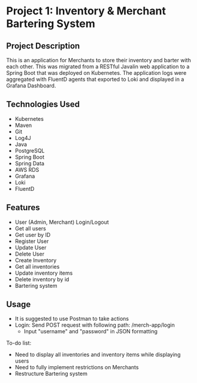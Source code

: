 # Project 1: Inventory & Merchant Bartering System

## Project Description

This is an application for Merchants to store their inventory and barter with each other. This was migrated from a RESTful Javalin web application to a Spring Boot that was deployed on Kubernetes. The application logs were aggregated with FluentD agents that exported to Loki and displayed in a Grafana Dashboard.

## Technologies Used

* Kubernetes
* Maven
* Git
* Log4J
* Java
* PostgreSQL
* Spring Boot
* Spring Data
* AWS RDS
* Grafana
* Loki
* FluentD

## Features

* User (Admin, Merchant) Login/Logout
* Get all users
* Get user by ID
* Register User
* Update User
* Delete User
* Create Inventory
* Get all inventories
* Update inventory items
* Delete inventory by id
* Bartering system

## Usage

* It is suggested to use Postman to take actions
* Login: Send POST request with following path: /merch-app/login
  * Input "username" and "password" in JSON formatting

To-do list:
* Need to display all inventories and inventory items while displaying users
* Need to fully implement restrictions on Merchants
* Restructure Bartering system

